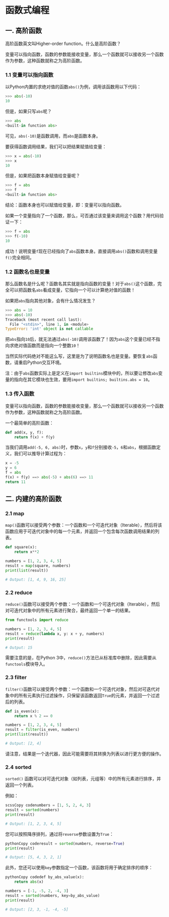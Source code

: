 # 函数式编程

## 一. 高阶函数

高阶函数英文叫Higher-order function。什么是高阶函数？

变量可以指向函数，函数的参数能接收变量，那么一个函数就可以接收另一个函数作为参数，这种函数就称之为高阶函数。

### 1.1 变量可以指向函数

以Python内置的求绝对值的函数`abs()`为例，调用该函数用以下代码：

```python
>>> abs(-10)
10
```

但是，如果只写`abs`呢？

```python
>>> abs
<built-in function abs>
```

可见，`abs(-10)`是函数调用，而`abs`是函数本身。

要获得函数调用结果，我们可以把结果赋值给变量：

```python
>>> x = abs(-10)
>>> x
10
```

但是，如果把函数本身赋值给变量呢？

```python
>>> f = abs
>>> f
<built-in function abs>
```

结论：函数本身也可以赋值给变量，即：变量可以指向函数。

如果一个变量指向了一个函数，那么，可否通过该变量来调用这个函数？用代码验证一下：

```python
>>> f = abs
>>> f(-10)
10
```

成功！说明变量`f`现在已经指向了`abs`函数本身。直接调用`abs()`函数和调用变量`f()`完全相同。

### 1.2 函数名也是变量

那么函数名是什么呢？函数名其实就是指向函数的变量！对于`abs()`这个函数，完全可以把函数名`abs`看成变量，它指向一个可以计算绝对值的函数！

如果把`abs`指向其他对象，会有什么情况发生？

```python
>>> abs = 10
>>> abs(-10)
Traceback (most recent call last):
  File "<stdin>", line 1, in <module>
TypeError: 'int' object is not callable
```

把`abs`指向`10`后，就无法通过`abs(-10)`调用该函数了！因为`abs`这个变量已经不指向求绝对值函数而是指向一个整数`10`！

当然实际代码绝对不能这么写，这里是为了说明函数名也是变量。要恢复`abs`函数，请重启Python交互环境。

注：由于`abs`函数实际上是定义在`import builtins`模块中的，所以要让修改`abs`变量的指向在其它模块也生效，要用`import builtins; builtins.abs = 10`。

### 1.3 传入函数

变量可以指向函数，函数的参数能接收变量，那么一个函数就可以接收另一个函数作为参数，这种函数就称之为高阶函数。

一个最简单的高阶函数：

```python
def add(x, y, f):
    return f(x) + f(y)
```

当我们调用`add(-5, 6, abs)`时，参数`x`，`y`和`f`分别接收`-5`，`6`和`abs`，根据函数定义，我们可以推导计算过程为：

```python
x = -5
y = 6
f = abs
f(x) + f(y) ==> abs(-5) + abs(6) ==> 11
return 11
```

## 二. 内建的高阶函数

### 2.1 map

`map()`函数可以接受两个参数：一个函数和一个可迭代对象（Iterable），然后将该函数应用于可迭代对象中的每一个元素，并返回一个包含每次函数调用结果的列表。

```python
def square(x):
    return x**2

numbers = [1, 2, 3, 4, 5]
result = map(square, numbers)
print(list(result))

# Output: [1, 4, 9, 16, 25]
```

### 2.2 reduce

`reduce()`函数可以接受两个参数：一个函数和一个可迭代对象（Iterable），然后对可迭代对象中的所有元素进行聚合，最终返回一个单一的结果。

```python
from functools import reduce

numbers = [1, 2, 3, 4, 5]
result = reduce(lambda x, y: x + y, numbers)
print(result)

# Output: 15
```

需要注意的是，在Python 3中，`reduce()`方法已从标准库中删除，因此需要从`functools`模块导入。

### 2.3 filter

`filter()`函数可以接受两个参数：一个函数和一个可迭代对象，然后对可迭代对象中的所有元素执行过滤操作，只保留该函数返回`True`的元素，并返回一个过滤后的列表。

```python
def is_even(x):
    return x % 2 == 0

numbers = [1, 2, 3, 4, 5]
result = filter(is_even, numbers)
print(list(result))

# Output: [2, 4]
```

请注意，结果是一个迭代器，因此可能需要将其转换为列表以进行更方便的操作。

### 2.4 sorted

`sorted()` 函数可以对可迭代对象（如列表，元组等）中的所有元素进行排序，并返回一个列表。

例如：

```python
scssCopy codenumbers = [1, 5, 2, 4, 3]
result = sorted(numbers)
print(result)

# Output: [1, 2, 3, 4, 5]
```

您可以按照降序排列，通过将`reverse`参数设置为`True`：

```python
pythonCopy coderesult = sorted(numbers, reverse=True)
print(result)

# Output: [5, 4, 3, 2, 1]
```

此外，您还可以使用`key`参数指定一个函数，该函数将用于确定排序的顺序：

```python
pythonCopy codedef by_abs_value(x):
    return abs(x)

numbers = [-1, -5, 2, -4, 3]
result = sorted(numbers, key=by_abs_value)
print(result)

# Output: [2, 3, -1, -4, -5]
```